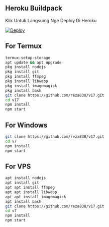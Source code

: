 
## Heroku Buildpack

Klik Untuk Langsumg Nge Deploy Di Heroku

[![Deploy](https://www.herokucdn.com/deploy/button.svg)](https://heroku.com/deploy?template=https://github.com/imellChan/v17)

## For Termux
```bash
termux-setup-storage
apt update && apt upgrade
pkg install nodejs
pkg install git 
pkg install ffmpeg
pkg install libwebp 
pkg install imagemagick
pkg install bash
git clone https://github.com/reza838/v17.git
cd v17
npm install
npm start
```
## For Windows
```bash
git clone https://github.com/reza838/v17.git
cd v7
npm install
npm start
```
## For VPS
```bash
apt install nodejs 
apt install git 
apt apt install ffmpeg 
apt apt install libwebp 
apt apt install imagemagick
apt install bash
git clone https://github.com/reza838/v17.git
cd v7
npm install
npm start
```

